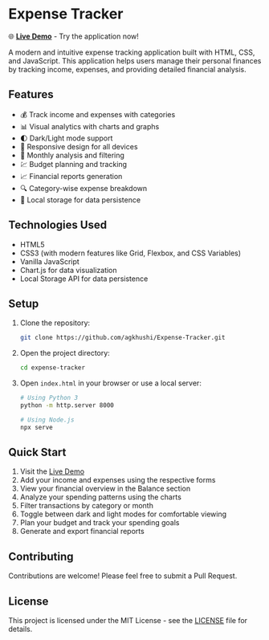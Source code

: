 # Expense Tracker

🌐 **[Live Demo](https://agkhushi.github.io/Expense-Tracker/)** - Try the application now!

A modern and intuitive expense tracking application built with HTML, CSS, and JavaScript. This application helps users manage their personal finances by tracking income, expenses, and providing detailed financial analysis.

## Features

- 💰 Track income and expenses with categories
- 📊 Visual analytics with charts and graphs
- 🌓 Dark/Light mode support
- 📱 Responsive design for all devices
- 📅 Monthly analysis and filtering
- 💹 Budget planning and tracking
- 📈 Financial reports generation
- 🔍 Category-wise expense breakdown
- 💾 Local storage for data persistence

## Technologies Used

- HTML5
- CSS3 (with modern features like Grid, Flexbox, and CSS Variables)
- Vanilla JavaScript
- Chart.js for data visualization
- Local Storage API for data persistence

## Setup

1. Clone the repository:
   ```bash
   git clone https://github.com/agkhushi/Expense-Tracker.git
   ```

2. Open the project directory:
   ```bash
   cd expense-tracker
   ```

3. Open `index.html` in your browser or use a local server:
   ```bash
   # Using Python 3
   python -m http.server 8000
   
   # Using Node.js
   npx serve
   ```

## Quick Start

1. Visit the [Live Demo](https://agkhushi.github.io/Expense-Tracker/)
2. Add your income and expenses using the respective forms
3. View your financial overview in the Balance section
4. Analyze your spending patterns using the charts
5. Filter transactions by category or month
6. Toggle between dark and light modes for comfortable viewing
7. Plan your budget and track your spending goals
8. Generate and export financial reports

## Contributing

Contributions are welcome! Please feel free to submit a Pull Request.

## License

This project is licensed under the MIT License - see the [LICENSE](LICENSE) file for details. 